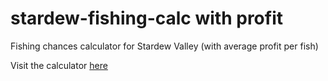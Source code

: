 
# stardew-fishing-calc with profit
Fishing chances calculator for Stardew Valley (with average profit per fish)

Visit the calculator [here](https://moss951.github.io/stardew-fishing-calc/home)